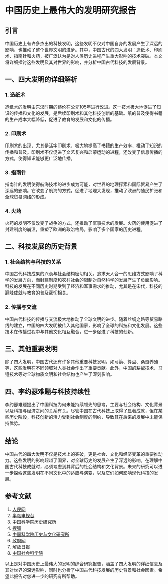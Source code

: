 # 中国历史上最伟大的发明研究报告

## 引言

中国历史上有许多杰出的科技发明，这些发明不仅对中国自身的发展产生了深远的影响，也推动了整个世界文明的进步。其中，中国古代的四大发明：造纸术、印刷术、指南针和火药，被广泛认为是对人类历史进程产生重大影响的技术突破。本文将详细探讨这些发明及其对世界的影响，并分析中国古代科技的发展背景。

## 一、四大发明的详细解析

### 1. 造纸术

造纸术的发明由东汉时期的蔡伦在公元105年进行改进。这一技术极大地促进了知识的传播和文化的发展，是后续印刷术和其他科技创新的基础。纸的普及使得书籍的生产成本大幅降低，促进了教育的发展和文化的传播。

### 2. 印刷术

印刷术的出现，尤其是活字印刷术，极大地提高了书籍的生产效率，推动了知识的传播和普及。印刷术不仅促进了文艺复兴和启蒙运动的进程，还改变了信息传播的方式，使得知识能够更广泛地传播。

### 3. 指南针

指南针的发明使得航海技术的进步成为可能，对世界的地理探索和国际贸易产生了深远的影响。它改变了航海的方式，促进了地理大发现，推动了欧洲的殖民扩张和全球贸易网络的形成。

### 4. 火药

火药的发明不仅改变了战争的方式，还推动了军事技术的发展。火药的使用促进了封建制度的崩溃，重塑了欧洲的政治格局，影响了多个国家的历史进程。

## 二、科技发展的历史背景

### 1. 社会结构与科技的关系

中国古代科技成果的兴衰与社会结构密切相关。追求天人合一的思维方式影响了科学的发展方向，而封建制度和农村社会的限制对自然科学的发展产生了负面影响。科技的发展在不同历史时期受到了经济和军事需求的推动，尤其是在宋代，科技的巅峰成就与教育的普及密切相关。

### 2. 传播与交流

中国古代科技的传播与交流极大地推动了全球文明的进步。随着丝绸之路等贸易路线的建立，中国的四大发明被传入其他国家，影响了全球的科技和文化发展。这些技术在传播过程中与其他文化相互融合，进一步促进了科技的创新。

## 三、其他重要发明

除了四大发明，中国古代还有许多其他重要科技发明，如弓箭、算盘、桑蚕养殖等，这些发明在不同领域对人类社会作出了重要贡献。此外，中国的耕犁技术、马镫技术等对全球物质文明和社会结构也产生了深刻影响。

## 四、李约瑟难题与科技持续性

李约瑟难题提出了中国科技为何未能持续领先的思考，主要与社会结构、文化背景以及科技与经济之间的关系有关。尽管中国在古代科技上取得了显著成就，但在某些历史阶段，科技创新的活力受到社会制度的制约，导致其在后来的发展中未能保持优势。

## 结论

中国古代的四大发明不仅是技术上的突破，更是社会、文化和经济变革的重要推动力。这些发明的影响超越了国界，对全球历史的发展产生了深远的影响。在理解中国古代科技成就时，必须考虑到其背后的社会结构和文化背景。未来的研究可以进一步探索这些发明在不同文化中的适应与演变，以及它们如何影响现代科技的发展。

## 参考文献

1. [人民网](https://www.peopleapp.com/rmharticle/30023345776)
2. [半岛电视台](https://chinese.aljazeera.net/technology/2019/2/19/11-inventions-made-in-china-that-changed-the-world)
3. [中国科学院历史研究所](https://www.ihns.ac.cn/kxcb_/kjszs/201502/t20150213_4313606.html)
4. [搜狐](https://www.sohu.com/a/372332936_120318370)
5. [中国科学院历史与文化研究所](https://www.ihns.ac.cn/kxcb_/kxjd/202212/t20221206_6567193.html)
6. [政府网](https://www.gov.cn/test/2005-09/23/content_69616.htm)
7. [解放日报](https://www.jfdaily.com/wx/detail.do?id=524350)
8. [中国社会科学院](http://www.cass.cn/zhuanti/2021gjwlaqxcz/xljd/202110/t20211009_5367194.shtml)

以上是对中国历史上最伟大的发明的综合研究报告，涵盖了四大发明的详细信息及其对世界的深远影响，同时也分析了中国古代科技发展的历史背景和社会因素。希望此报告对您进一步的研究有所帮助。
